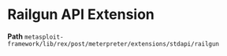 # Railgun API Extension

**Path**
`metasploit-framework/lib/rex/post/meterpreter/extensions/stdapi/railgun`


```ruby

```